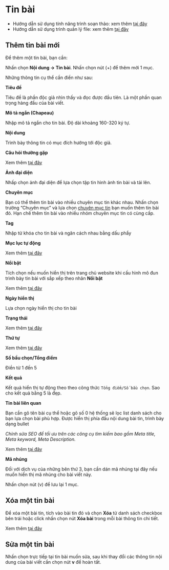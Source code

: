 # Tin bài

- Hướng dẫn sử dụng tính năng trình soạn thảo: xem thêm [tại đây](https://pisale.osd.vn/docs/common/tinymce)
- Hướng dẫn sử dụng trình quản lý file: xem thêm [tại đây](https://pisale.osd.vn/docs/common/finder)

## Thêm tin bài mới

Để thêm một tin bài, bạn cần:

Nhấn chọn **Nội dung -> Tin bài**. Nhấn chọn nút (+) để thêm mới 1 mục.

Những thông tin cụ thể cần điền như sau:

**Tiêu đề**

Tiêu đề là phần độc giả nhìn thấy và đọc được đầu tiên. Là một phần quan trọng hàng đầu của bài viết.

**Mô tả ngắn (Chapeau)**

Nhập mô tả ngắn cho tin bài. Độ dài khoảng 160-320 ký tự.

**Nội dung**

Trình bày thông tin có mục đích hướng tới độc giả.

**Câu hỏi thường gặp**

Xem thêm [tại đây](https://pisale.osd.vn/docs/common/faqs)

**Ảnh đại diện**

Nhấp chọn ảnh đại diện để lựa chọn tập tin hình ảnh tin bài và tải lên.

**Chuyên mục**

Bạn có thể thêm tin bài vào nhiều chuyên mục tin khác nhau. Nhấn chọn trường “Chuyên mục” và lựa chọn [chuyên mục tin](https://pisale.osd.vn/docs/catalog/news_category) bạn muốn thêm tin bài đó. Hạn chế thêm tin bài vào nhiều nhóm chuyên mục tin có cùng cấp.

**Tag**

Nhập từ khóa cho tin bài và ngăn cách nhau bằng dấu phẩy

**Mục lục tự động**

Xem thêm [tại đây](https://pisale.osd.vn/docs/common/toc)

**Nổi bật**

Tích chọn nếu muốn hiển thị trên trang chủ website khi cấu hình mô đun trình bày tin bài với sắp xếp theo nhãn **Nổi bật**

Xem thêm [tại đây](https://pisale.osd.vn/docs/design/module/news)

**Ngày hiển thị**

Lựa chọn ngày hiển thị cho tin bài

**Trạng thái**

Xem thêm [tại đây](https://pisale.osd.vn/docs/common/logic#tr%E1%BA%A1ng-th%C3%A1i)

**Thứ tự**

Xem thêm [tại đây](https://pisale.osd.vn/docs/common/logic#th%E1%BB%A9-t%E1%BB%B1-s%E1%BA%AFp-x%E1%BA%BFp-l%C3%A0-s%E1%BB%91-ch%E1%BB%89-%C4%91%E1%BB%8Bnh)

**Số bầu chọn/Tổng điểm**

Điền từ 1 đến 5

**Kết quả** 

Kết quả hiển thị tự động theo theo công thức `Tổng điểm/Số bầu chọn`. Sao cho kết quả bằng 5 là đẹp.

**Tin bài liên quan**

Bạn cần gõ tên bài cụ thể hoặc gõ số 0 hệ thống sẽ lọc list danh sách cho bạn lựa chọn bài phù hợp. Được hiển thị phía đầu nội dung bài tin, trình bày dạng bullet

_Chỉnh sửa SEO để tối ưu trên các công cụ tìm kiếm bao gồm Meta title, Meta keyword, Meta Description._

Xem thêm [tại đây](https://pisale.osd.vn/docs/seo/serp/)

**Mã nhúng**

Đối với dịch vụ của những bên thứ 3, bạn cần dán mã nhúng tại đây nếu muốn hiển thị mã nhúng cho bài viết này.

Nhấn chọn nút (v) để lưu lại 1 mục.

## Xóa một tin bài

Để xóa một bài tin, tích vào bài tin đó và chọn **Xóa** từ danh sách checkbox bên trái hoặc click nhấn chọn nút **Xóa bài** trong mỗi bài thông tin chi tiết.

Xem thêm [tại đây](https://pisale.osd.vn/docs/common/logic#x%C3%B3a-c%C3%A1c-m%E1%BB%A5c-c%C3%A1c-th%C3%A0nh-ph%E1%BA%A7n-th%C3%B4ng-tin)

## Sửa một tin bài

Nhấn chọn trực tiếp tại tin bài muốn sửa, sau khi thay đổi các thông tin nội dung của bài viết cần chọn nút **v** để hoàn tất.
